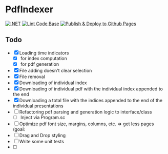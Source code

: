 # PdfIndexer

[![.NET](https://github.com/VanDulti/pdf-indexer/actions/workflows/dotnet.yml/badge.svg)](https://github.com/VanDulti/pdf-indexer/actions/workflows/dotnet.yml)
[![Lint Code Base](https://github.com/VanDulti/pdf-indexer/actions/workflows/super-linter.yml/badge.svg)](https://github.com/VanDulti/pdf-indexer/actions/workflows/super-linter.yml)
[![Publish & Deploy to Github Pages](https://github.com/VanDulti/pdf-indexer/actions/workflows/pages.yml/badge.svg)](https://github.com/VanDulti/pdf-indexer/actions/workflows/pages.yml)

## Todo

- [x] Loading time indicators
    - [x] for index computation
    - [x] for pdf generation
- [x] File adding doesn't clear selection
- [x] File removal
- [x] Downloading of individual index
- [x] Downloading of individual pdf with the individual index appended to the end
- [x] Downloading a total file with the indices appended to the end of the individual presentations
- [ ] Refactoring pdf parsing and generation logic to interface/class
    - [ ] Inject via Program.sc
- [ ] Optimize pdf font size, margins, columns, etc. => get less pages (goal: 
- [ ] Drag and Drop styling
- [ ] Write some unit tests
- [ ]  